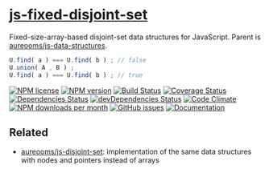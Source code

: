 [js-fixed-disjoint-set](http://aureooms.github.io/js-fixed-disjoint-set)
==

Fixed-size-array-based disjoint-set data structures for JavaScript.
Parent is
[aureooms/js-data-structures](https://github.com/aureooms/js-data-structures).

```js
U.find( a ) === U.find( b ) ; // false
U.union( A , B ) ;
U.find( a ) === U.find( b ) ; // true
```

[![NPM license](http://img.shields.io/npm/l/@aureooms/js-fixed-disjoint-set.svg?style=flat)](https://raw.githubusercontent.com/aureooms/js-fixed-disjoint-set/master/LICENSE)
[![NPM version](http://img.shields.io/npm/v/@aureooms/js-fixed-disjoint-set.svg?style=flat)](https://www.npmjs.org/package/@aureooms/js-fixed-disjoint-set)
[![Build Status](http://img.shields.io/travis/aureooms/js-fixed-disjoint-set.svg?style=flat)](https://travis-ci.org/aureooms/js-fixed-disjoint-set)
[![Coverage Status](http://img.shields.io/coveralls/aureooms/js-fixed-disjoint-set.svg?style=flat)](https://coveralls.io/r/aureooms/js-fixed-disjoint-set)
[![Dependencies Status](http://img.shields.io/david/aureooms/js-fixed-disjoint-set.svg?style=flat)](https://david-dm.org/aureooms/js-fixed-disjoint-set#info=dependencies)
[![devDependencies Status](http://img.shields.io/david/dev/aureooms/js-fixed-disjoint-set.svg?style=flat)](https://david-dm.org/aureooms/js-fixed-disjoint-set#info=devDependencies)
[![Code Climate](http://img.shields.io/codeclimate/github/aureooms/js-fixed-disjoint-set.svg?style=flat)](https://codeclimate.com/github/aureooms/js-fixed-disjoint-set)
[![NPM downloads per month](http://img.shields.io/npm/dm/@aureooms/js-fixed-disjoint-set.svg?style=flat)](https://www.npmjs.org/package/@aureooms/js-fixed-disjoint-set)
[![GitHub issues](http://img.shields.io/github/issues/aureooms/js-fixed-disjoint-set.svg?style=flat)](https://github.com/aureooms/js-fixed-disjoint-set/issues)
[![Documentation](https://aureooms.github.io/js-fixed-disjoint-set/badge.svg)](https://aureooms.github.io/js-fixed-disjoint-set/source.html)

## Related

  - [aureooms/js-disjoint-set](https://github.com/aureooms/js-disjoint-set):
    implementation of the same data structures with nodes and pointers instead
    of arrays
